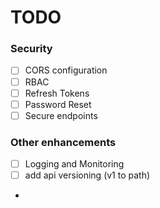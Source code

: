 # TODO


### Security

- [ ] CORS configuration 
- [ ] RBAC
- [ ] Refresh Tokens
- [ ] Password Reset
- [ ] Secure endpoints

### Other enhancements
- [ ] Logging and Monitoring
- [ ] add api versioning (v1 to path)
- 
